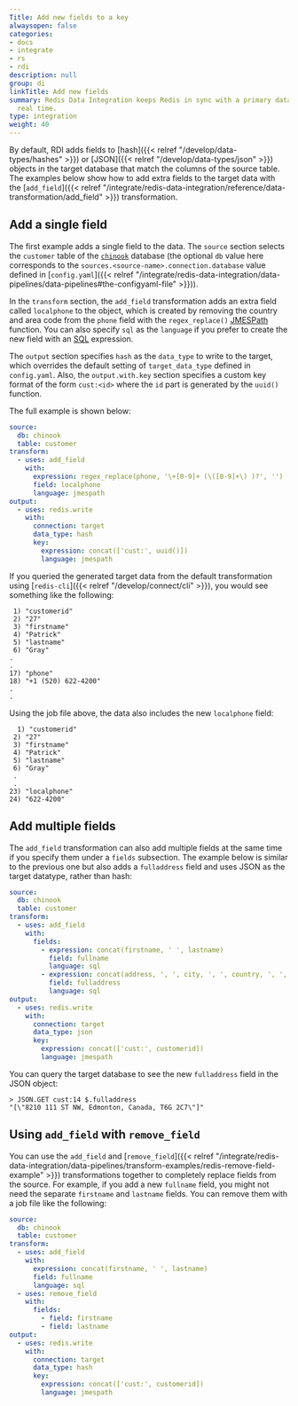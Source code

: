 ```yaml
---
Title: Add new fields to a key
alwaysopen: false
categories:
- docs
- integrate
- rs
- rdi
description: null
group: di
linkTitle: Add new fields
summary: Redis Data Integration keeps Redis in sync with a primary database in near
  real time.
type: integration
weight: 40
---
```


By default, RDI adds fields to
[hash]({{< relref "/develop/data-types/hashes" >}}) or
[JSON]({{< relref "/develop/data-types/json" >}}) objects in the target
database that match the columns of the source table.
The examples below show how to add extra fields to the target data with the
[`add_field`]({{< relref "/integrate/redis-data-integration/reference/data-transformation/add_field" >}}) transformation.

## Add a single field

The first example adds a single field to the data.
The `source` section selects the `customer` table of the
[`chinook`](https://github.com/Redislabs-Solution-Architects/rdi-quickstart-postgres)
database (the optional `db` value here corresponds to the
`sources.<source-name>.connection.database` value defined in
[`config.yaml`]({{< relref "/integrate/redis-data-integration/data-pipelines/data-pipelines#the-configyaml-file" >}})).

In the `transform` section, the `add_field` transformation adds an extra field called `localphone`
to the object, which is created by removing the country and area code from the `phone`
field with the `regex_replace()` [JMESPath](https://jmespath.org/) function.
You can also specify `sql` as the `language` if you prefer to create the new
field with an [SQL](https://en.wikipedia.org/wiki/SQL) expression.

The `output` section specifies `hash` as the `data_type` to write to the target, which
overrides the default setting of `target_data_type` defined in `config.yaml`. Also, the
`output.with.key` section specifies a custom key format of the form `cust:<id>` where
the `id` part is generated by the `uuid()` function.

The full example is shown below:

```yaml
source:
  db: chinook
  table: customer
transform:
  - uses: add_field
    with:
      expression: regex_replace(phone, '\+[0-9]+ (\([0-9]+\) )?', '')
      field: localphone
      language: jmespath
output:
  - uses: redis.write
    with:
      connection: target
      data_type: hash
      key:
        expression: concat(['cust:', uuid()])
        language: jmespath
```

If you queried the generated target data from the default transformation
using [`redis-cli`]({{< relref "/develop/connect/cli" >}}), you would
see something like the following:

```
 1) "customerid"
 2) "27"
 3) "firstname"
 4) "Patrick"
 5) "lastname"
 6) "Gray"
.
.
17) "phone"
18) "+1 (520) 622-4200"
.
.
```

Using the job file above, the data also includes the new `localphone` field:

```
  1) "customerid"
 2) "27"
 3) "firstname"
 4) "Patrick"
 5) "lastname"
 6) "Gray"
 .
 .
23) "localphone"
24) "622-4200"
```

## Add multiple fields

The `add_field` transformation can also add multiple fields at the same time
if you specify them under a `fields` subsection. The example below is similar
to the previous one but also adds a `fulladdress` field and uses JSON as the
target datatype, rather than hash: 

```yaml
source:
  db: chinook
  table: customer
transform:
  - uses: add_field
    with:
      fields:
        - expression: concat(firstname, ' ', lastname)
          field: fullname
          language: sql
        - expression: concat(address, ', ', city, ', ', country, ', ', postalcode)
          field: fulladdress
          language: sql
output:
  - uses: redis.write
    with:
      connection: target
      data_type: json
      key:
        expression: concat(['cust:', customerid])
        language: jmespath
```

You can query the target database to see the new `fulladdress` field in
the JSON object:

```
> JSON.GET cust:14 $.fulladdress
"[\"8210 111 ST NW, Edmonton, Canada, T6G 2C7\"]"
```

## Using `add_field` with `remove_field`

You can use the `add_field` and
[`remove_field`]({{< relref "/integrate/redis-data-integration/data-pipelines/transform-examples/redis-remove-field-example" >}})
transformations together to completely replace fields from the source. For example,
if you add a new `fullname` field, you might not need the separate `firstname` and
`lastname` fields. You can remove them with a job file like the following:

```yaml
source:
  db: chinook
  table: customer
transform:
  - uses: add_field
    with:
      expression: concat(firstname, ' ', lastname)
      field: fullname
      language: sql
  - uses: remove_field
    with:
      fields:
        - field: firstname
        - field: lastname
output:
  - uses: redis.write
    with:
      connection: target
      data_type: hash
      key:
        expression: concat(['cust:', customerid])
        language: jmespath
```
